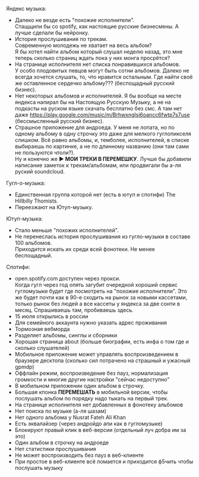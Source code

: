 Яндекс музыка:
 * Далеко не везде есть "похожие исполнители".  
 Стащщили бы со spotify, как настоящие русские бизнесмены. 
 А лучше сделали бы нейронку.
 * История прослушивания по трекам.  
 Современную молодежь не хватает на весь альбом?  
 Я бы хотел найти альбом который слушал неделю назад,
 это мне теперь сколько страниц ждать пока у них монга просрётся?
 * На странице исполнителя нет списка понравившихся альбомов.  
 У особо плодовитых певцов могут быть сотни альбомов.
 Далеко не всегда хочется слушать, то, что нравится остальным.
 Где найти своё же оставленное сердечко альбому??? (беспощадный русский бизнес).
 * Нет некоторых альбомов и исполнителей.
 Я бы вообще на месте яндекса напирал бы на Настоящую Русскую Музыку,
 а не на подкасты на руском языке скачать бесплатно без смс.
 А там нет даже https://play.google.com/music/m/Brhwxnglsj6oancc6fwtp7s7use (бессмысленный русский бизнес).
 * Страшное приложение для андроеда.
 У меня не лопата, но по одному альбому в одну строчку это даже для мелкого гуглопикселя слишком.
 Всё равно альбомы, и, темболее, исполнителей, в списке выбираешь по картинке, а не по длинному названию (они там сами не пользуются чтоли?).  
 Ну и конечно же **▶️ МОИ ТРЕКИ В ПЕРЕМЕШКУ**.
 Лучше бы добавили написание заметок к трекам/альбомам, или продвигали бы а-ля руский soundcloud.
 
Гугл-о-музыка:
  * Единственная группа которой нет (есть в ютуп и спотифи) The Hillbilly Thomists.
  * Переезжают на Ютуп-музыку.
 
Ютуп-музыка:
  * Стало меньше "похожих исполнителей".
  * Не перенеслась история прослушивания из гугло-музыки в составе 100 альбомов.  
  Приходится искать их среди всей фонотеки. Не менее беспощадный.
  
Спотифи:
  * open.spotify.com доступен через прокси.  
  Когда гугл через год опять загубит очередной хороший сервис гугломузыки будет где посмотреть на "похожие исполнители".
  Это же будет почти как в 90-е сходить на рынок за новыми кассетами, только рынок без людей а все кассеты у яндекса за две сонти в месяц.
  Спрашиваешь там, пробиваешь здесь.
  * 15 июля открылись в россии
  * Для семейного аккаунта нужно указать адрес проживания
  * Тормозная вебморда
  * Разделяет альбомы, синглы и сборники
  * Хорошая страница about (больше биографии, есть инфа о том где и сколько слушателей)
  * Мобильное приложение может управлять воспроизведением в браузере десктопа (сколько сил потрачено на страшный и ужасный gpmdp)
  * Оффлайн режим, воспроизведение без пауз, нормализация громкости и многие другие настройки "сейчас недоступно"
  * В мобильном приложении один альбом в строчку.
  * Большая кпонка **ПЕРЕМЕШАТЬ** в мобильной версии,
  чтобы послушать альбом по порядку надо тыкать на первый трек.
  * На странице исполнителя нет добавленных в фонотеку альбомов
  * Нет поиска по музыке (а-ля шазам)
  * Нет одного альбома у Nusrat Fateh Ali Khan
  * Есть эквалайзер (через андройдо апи как в гугломузыке)
  * Блокируют правый клик в веб-версии (отдельный луч добра им за это)
  * Один альбом в строчку на андроеде
  * Нет статистики прослушивания
  * Не может воспроизводить без пауз в веб-клиенте
  * При простое в веб-клиенте всё ломается и приходится ф5чить чтобы послушать музыку
